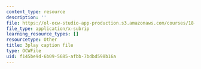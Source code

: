 ```yaml
---
content_type: resource
description: ''
file: https://ol-ocw-studio-app-production.s3.amazonaws.com/courses/18-02-multivariable-calculus-fall-2007/f145be9d6b095685afbb7bdbd598b16a_UYe98CcxPbs.vtt
file_type: application/x-subrip
learning_resource_types: []
resourcetype: Other
title: 3play caption file
type: OCWFile
uid: f145be9d-6b09-5685-afbb-7bdbd598b16a
---
```

